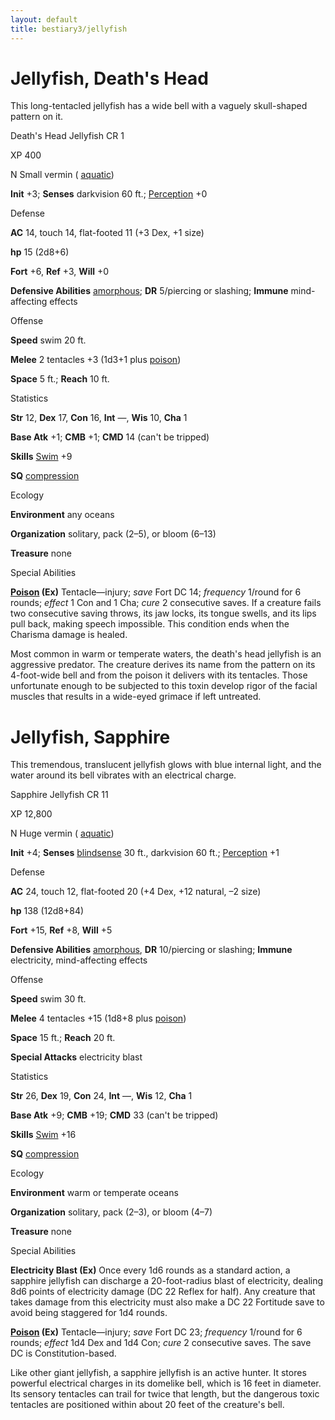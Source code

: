 ```yaml
---
layout: default
title: bestiary3/jellyfish
---
```

# Jellyfish, Death's Head

This long-tentacled jellyfish has a wide bell with a vaguely skull-shaped pattern on it.

Death's Head Jellyfish CR 1

XP 400

N Small vermin ( [aquatic](monster_dir/creatureTypes#_aquatic-subtype))

**Init** +3; **Senses** darkvision 60 ft.; [Perception](skills/perception#_perception) +0

Defense

**AC** 14, touch 14, flat-footed 11 (+3 Dex, +1 size)

**hp** 15 (2d8+6)

**Fort** +6, **Ref** +3, **Will** +0

**Defensive Abilities** [amorphous](monster_dir/universalMonsterRules#_amorphous); **DR** 5/piercing or slashing; **Immune** mind-affecting effects

Offense

**Speed** swim 20 ft.

**Melee** 2 tentacles +3 (1d3+1 plus [poison](monster_dir/universalMonsterRules#_poison-(ex-or-su)))

**Space** 5 ft.; **Reach** 10 ft.

Statistics

**Str** 12, **Dex** 17, **Con** 16, **Int** —, **Wis** 10, **Cha** 1

**Base Atk** +1; **CMB** +1; **CMD** 14 (can't be tripped)

**Skills** [Swim](skills/swim#_swim) +9

**SQ** [compression](monster_dir/universalMonsterRules#_compression)

Ecology

**Environment** any oceans

**Organization** solitary, pack (2–5), or bloom (6–13)

**Treasure** none

Special Abilities

**[Poison](monsters/universalMonsterRules#_poison-(ex-or-su)) (Ex)** Tentacle—injury; _save_ Fort DC 14; _frequency_ 1/round for 6 rounds; _effect_ 1 Con and 1 Cha; _cure_ 2 consecutive saves. If a creature fails two consecutive saving throws, its jaw locks, its tongue swells, and its lips pull back, making speech impossible. This condition ends when the Charisma damage is healed.

Most common in warm or temperate waters, the death's head jellyfish is an aggressive predator. The creature derives its name from the pattern on its 4-foot-wide bell and from the poison it delivers with its tentacles. Those unfortunate enough to be subjected to this toxin develop rigor of the facial muscles that results in a wide-eyed grimace if left untreated.

# Jellyfish, Sapphire

This tremendous, translucent jellyfish glows with blue internal light, and the water around its bell vibrates with an electrical charge.

Sapphire Jellyfish CR 11

XP 12,800

N Huge vermin ( [aquatic](monster_dir/creatureTypes#_aquatic-subtype))

**Init** +4; **Senses** [blindsense](monsters/universalMonsterRules#_blindsense) 30 ft., darkvision 60 ft.; [Perception](skill_dir/perception#_perception) +1

Defense

**AC** 24, touch 12, flat-footed 20 (+4 Dex, +12 natural, –2 size)

**hp** 138 (12d8+84)

**Fort** +15, **Ref** +8, **Will** +5

**Defensive Abilities** [amorphous](monsters/universalMonsterRules#_amorphous), **DR** 10/piercing or slashing; **Immune** electricity, mind-affecting effects

Offense

**Speed** swim 30 ft.

**Melee** 4 tentacles +15 (1d8+8 plus [poison](monster_dir/universalMonsterRules#_poison-(ex-or-su)))

**Space** 15 ft.; **Reach** 20 ft.

**Special Attacks** electricity blast

Statistics

**Str** 26, **Dex** 19, **Con** 24, **Int** —, **Wis** 12, **Cha** 1

**Base Atk** +9; **CMB** +19; **CMD** 33 (can't be tripped)

**Skills** [Swim](skills/swim#_swim) +16

**SQ** [compression](monster_dir/universalMonsterRules#_compression)

Ecology

**Environment** warm or temperate oceans

**Organization** solitary, pack (2–3), or bloom (4–7)

**Treasure** none

Special Abilities

**Electricity Blast (Ex)** Once every 1d6 rounds as a standard action, a sapphire jellyfish can discharge a 20-foot-radius blast of electricity, dealing 8d6 points of electricity damage (DC 22 Reflex for half). Any creature that takes damage from this electricity must also make a DC 22 Fortitude save to avoid being staggered for 1d4 rounds.

**[Poison](monsters/universalMonsterRules#_poison-(ex-or-su)) (Ex)** Tentacle—injury; _save_ Fort DC 23; _frequency_ 1/round for 6 rounds; _effect_ 1d4 Dex and 1d4 Con; _cure_ 2 consecutive saves. The save DC is Constitution-based.

Like other giant jellyfish, a sapphire jellyfish is an active hunter. It stores powerful electrical charges in its domelike bell, which is 16 feet in diameter. Its sensory tentacles can trail for twice that length, but the dangerous toxic tentacles are positioned within about 20 feet of the creature's bell.

